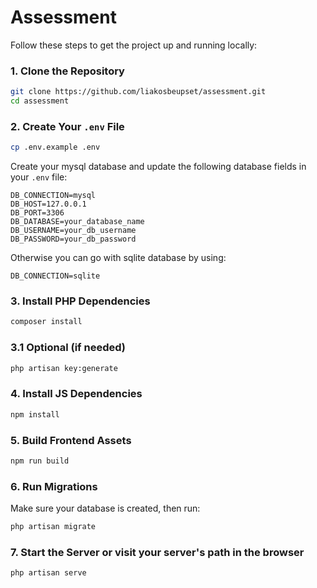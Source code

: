 # Assessment

Follow these steps to get the project up and running locally:

### 1. Clone the Repository

```bash
git clone https://github.com/liakosbeupset/assessment.git
cd assessment
```

### 2. Create Your `.env` File

```bash
cp .env.example .env
```

Create your mysql database and update the following database fields in your `.env` file:

```dotenv
DB_CONNECTION=mysql
DB_HOST=127.0.0.1
DB_PORT=3306
DB_DATABASE=your_database_name
DB_USERNAME=your_db_username
DB_PASSWORD=your_db_password
```

Otherwise you can go with sqlite database by using:
```dotenv
DB_CONNECTION=sqlite
```


### 3. Install PHP Dependencies

```bash
composer install
```

### 3.1 Optional (if needed)

```bash
php artisan key:generate
```

### 4. Install JS Dependencies

```bash
npm install
```

### 5. Build Frontend Assets

```bash
npm run build
```

### 6. Run Migrations

Make sure your database is created, then run:

```bash
php artisan migrate
```

### 7. Start the Server or visit your server's path in the browser

```bash
php artisan serve
```
